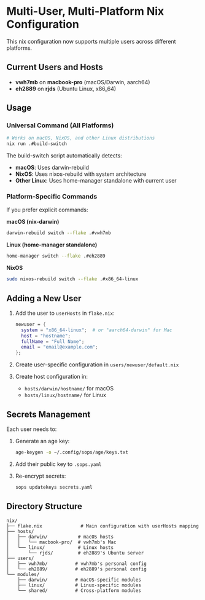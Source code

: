 # Multi-User, Multi-Platform Nix Configuration

This nix configuration now supports multiple users across different platforms.

## Current Users and Hosts

- **vwh7mb** on **macbook-pro** (macOS/Darwin, aarch64)
- **eh2889** on **rjds** (Ubuntu Linux, x86_64)

## Usage

### Universal Command (All Platforms)

```bash
# Works on macOS, NixOS, and other Linux distributions
nix run .#build-switch
```

The build-switch script automatically detects:
- **macOS**: Uses darwin-rebuild
- **NixOS**: Uses nixos-rebuild with system architecture
- **Other Linux**: Uses home-manager standalone with current user

### Platform-Specific Commands

If you prefer explicit commands:

**macOS (nix-darwin)**
```bash
darwin-rebuild switch --flake .#vwh7mb
```

**Linux (home-manager standalone)**  
```bash
home-manager switch --flake .#eh2889
```

**NixOS**
```bash
sudo nixos-rebuild switch --flake .#x86_64-linux
```

## Adding a New User

1. Add the user to `userHosts` in `flake.nix`:
   ```nix
   newuser = { 
     system = "x86_64-linux";  # or "aarch64-darwin" for Mac
     host = "hostname";
     fullName = "Full Name";
     email = "email@example.com";
   };
   ```

2. Create user-specific configuration in `users/newuser/default.nix`

3. Create host configuration in:
   - `hosts/darwin/hostname/` for macOS
   - `hosts/linux/hostname/` for Linux

## Secrets Management

Each user needs to:

1. Generate an age key:
   ```bash
   age-keygen -o ~/.config/sops/age/keys.txt
   ```

2. Add their public key to `.sops.yaml`

3. Re-encrypt secrets:
   ```bash
   sops updatekeys secrets.yaml
   ```

## Directory Structure

```
nix/
├── flake.nix              # Main configuration with userHosts mapping
├── hosts/
│   ├── darwin/           # macOS hosts
│   │   └── macbook-pro/  # vwh7mb's Mac
│   └── linux/            # Linux hosts
│       └── rjds/         # eh2889's Ubuntu server
├── users/
│   ├── vwh7mb/          # vwh7mb's personal config
│   └── eh2889/          # eh2889's personal config
└── modules/
    ├── darwin/          # macOS-specific modules
    ├── linux/           # Linux-specific modules
    └── shared/          # Cross-platform modules
```